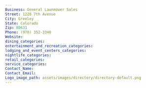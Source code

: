 ```yaml
---
Business: General Lawnmower Sales
Street: 1228 7th Avenue
City: Greeley
State: Colorado
Zip: 80631
Phone: (970) 352-3340
Website: 
dining_categories: 
entertainment_and_recreation_categories: 
lodging_and_event_centers_categories: 
nightlife_categories: 
retail_categories: 
service_categories: 
Contact_Name: 
Contact_Email: 
Logo_image_path: assets/images/directory/directory-default.png
---
```

